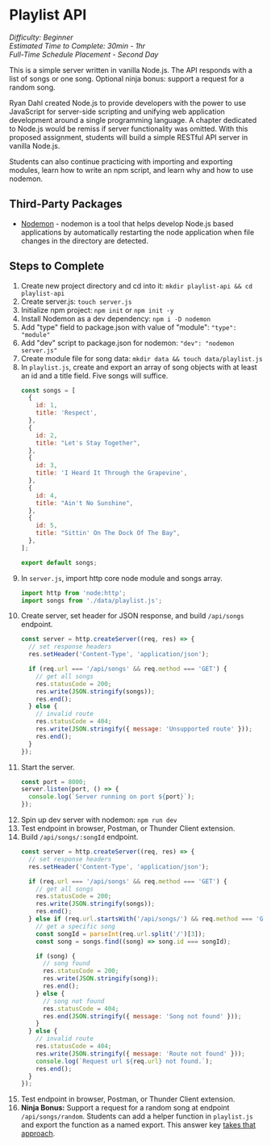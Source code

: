 # Playlist API
*Difficulty: Beginner*  
*Estimated Time to Complete: 30min - 1hr*  
*Full-Time Schedule Placement - Second Day*

This is a simple server written in vanilla Node.js. The API responds with a list of songs or one song. Optional ninja bonus: support a request for a random song.

Ryan Dahl created Node.js to provide developers with the power to use JavaScript for server-side scripting and unifying web application development around a single programming language. A chapter dedicated to Node.js would be remiss if server functionality was omitted. With this proposed assignment, students will build a simple RESTful API server in vanilla Node.js.

Students can also continue practicing with importing and exporting modules, learn how to write an npm script, and learn why and how to use nodemon.

## Third-Party Packages
- [Nodemon](./https://nodemon.io/) - nodemon is a tool that helps develop Node.js based applications by automatically restarting the node application when file changes in the directory are detected.

## Steps to Complete
1. Create new project directory and cd into it: `mkdir playlist-api && cd playlist-api`
2. Create server.js: `touch server.js`
3. Initialize npm project: `npm init` or `npm init -y`
4. Install Nodemon as a dev dependency: `npm i -D nodemon`
5. Add "type" field to package.json with value of "module": `"type": "module"`
6. Add "dev" script to package.json for nodemon: `"dev": "nodemon server.js"`
7. Create module file for song data: `mkdir data && touch data/playlist.js`
8. In `playlist.js`, create and export an array of song objects with at least an id and a title field. Five songs will suffice.
    ```js
    const songs = [
      {
        id: 1,
        title: 'Respect',
      },
      {
        id: 2,
        title: "Let's Stay Together",
      },
      {
        id: 3,
        title: 'I Heard It Through the Grapevine',
      },
      {
        id: 4,
        title: "Ain't No Sunshine",
      },
      {
        id: 5,
        title: "Sittin' On The Dock Of The Bay",
      },
    ];

    export default songs;
    ```
9.  In `server.js`, import http core node module and songs array.
    ```js
    import http from 'node:http';
    import songs from './data/playlist.js';
    ```
10. Create server, set header for JSON response, and build `/api/songs` endpoint.
    ```js
    const server = http.createServer((req, res) => {
      // set response headers
      res.setHeader('Content-Type', 'application/json');

      if (req.url === '/api/songs' && req.method === 'GET') {
        // get all songs
        res.statusCode = 200;
        res.write(JSON.stringify(songs));
        res.end();
      } else {
        // invalid route
        res.statusCode = 404;
        res.write(JSON.stringify({ message: 'Unsupported route' }));
        res.end();
      }
    });
    ```
11. Start the server.
    ```js
    const port = 8000;
    server.listen(port, () => {
      console.log(`Server running on port ${port}`);
    });
    ```
12. Spin up dev server with nodemon: `npm run dev`
13. Test endpoint in browser, Postman, or Thunder Client extension.
14. Build `/api/songs/:songId` endpoint.
    ```js
    const server = http.createServer((req, res) => {
      // set response headers
      res.setHeader('Content-Type', 'application/json');

      if (req.url === '/api/songs' && req.method === 'GET') {
        // get all songs
        res.statusCode = 200;
        res.write(JSON.stringify(songs));
        res.end();
      } else if (req.url.startsWith('/api/songs/') && req.method === 'GET') {
        // get a specific song
        const songId = parseInt(req.url.split('/')[3]);
        const song = songs.find((song) => song.id === songId);

        if (song) {
          // song found
          res.statusCode = 200;
          res.write(JSON.stringify(song));
          res.end();
        } else {
          // song not found
          res.statusCode = 404;
          res.end(JSON.stringify({ message: 'Song not found' }));
        }
      } else {
        // invalid route
        res.statusCode = 404;
        res.write(JSON.stringify({ message: 'Route not found' }));
        console.log(`Request url ${req.url} not found.`);
        res.end();
      }
    });
    ```
15. Test endpoint in browser, Postman, or Thunder Client extension.
16. **Ninja Bonus:** Support a request for a random song at endpoint `/api/songs/random`. Students can add a helper function in `playlist.js` and export the function as a named export. This answer key [takes that approach](./data/playlist.js).